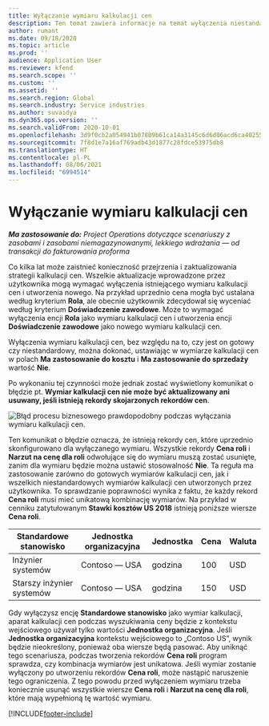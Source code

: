 ```yaml
---
title: Wyłączanie wymiaru kalkulacji cen
description: Ten temat zawiera informacje na temat wyłączenia niestandardowych wymiarów kalkulacji cen.
author: rumant
ms.date: 09/18/2020
ms.topic: article
ms.prod: ''
audience: Application User
ms.reviewer: kfend
ms.search.scope: ''
ms.custom: ''
ms.assetid: ''
ms.search.region: Global
ms.search.industry: Service industries
ms.author: suvaidya
ms.dyn365.ops.version: ''
ms.search.validFrom: 2020-10-01
ms.openlocfilehash: 3d9f0cb2a054941b07809b61ca14a3145c6d6d06acd6ca40255d5ec9de92be22
ms.sourcegitcommit: 7f8d1e7a16af769adb43d1877c28fdce53975db8
ms.translationtype: HT
ms.contentlocale: pl-PL
ms.lasthandoff: 08/06/2021
ms.locfileid: "6994514"
---
```

# <a name="turning-off-a-pricing-dimension"></a>Wyłączanie wymiaru kalkulacji cen

_**Ma zastosowanie do:** Project Operations dotyczące scenariuszy z zasobami i zasobami niemagazynowanymi, lekkiego wdrażania — od transakcji do fakturowania proforma_

Co kilka lat może zaistnieć konieczność przejrzenia i zaktualizowania strategii kalkulacji cen. Wszelkie aktualizacje wprowadzone przez użytkownika mogą wymagać wyłączenia istniejącego wymiaru kalkulacji cen i utworzenia nowego. Na przykład uprzednio cena mogła być ustalana według kryterium **Rola**, ale obecnie użytkownik zdecydował się wyceniać według kryterium **Doświadczenie zawodowe**. Może to wymagać wyłączenia encji **Rola** jako wymiaru kalkulacji cen i utworzenia encji **Doświadczenie zawodowe** jako nowego wymiaru kalkulacji cen. 

Wyłączenia wymiaru kalkulacji cen, bez względu na to, czy jest on gotowy czy niestandardowy, można dokonać, ustawiając w wymiarze kalkulacji cen w polach **Ma zastosowanie do kosztu** i **Ma zastosowanie do sprzedaży** wartość **Nie**.

Po wykonaniu tej czynności może jednak zostać wyświetlony komunikat o błędzie pt. **Wymiar kalkulacji cen nie może być aktualizowany ani usuwany, jeśli istnieją rekordy skojarzonych rekordów cen**.

![Błąd procesu biznesowego prawdopodobny podczas wyłączania wymiaru kalkulacji cen.](media/Business-Process-Error.png)

Ten komunikat o błędzie oznacza, że istnieją rekordy cen, które uprzednio skonfigurowano dla wyłączanego wymiaru. Wszystkie rekordy **Cena roli** i **Narzut na cenę dla roli** odwołujące się do wymiaru muszą zostać usunięte, zanim dla wymiaru będzie można ustawić stosowalność **Nie**. Ta reguła ma zastosowanie zarówno do gotowych wymiarów kalkulacji cen, jak i wszelkich niestandardowych wymiarów kalkulacji cen utworzonych przez użytkownika. To sprawdzanie poprawności wynika z faktu, że każdy rekord **Cena roli** musi mieć unikatową kombinację wymiarów. Na przykład w cenniku zatytułowanym **Stawki kosztów US 2018** istnieją poniższe wiersze **Cena roli**. 

| Standardowe stanowisko         | Jednostka organizacyjna    |Jednostka   |Cena  |Waluta  |
| -----------------------|-------------|-------|-------|----------|
| Inżynier systemów|Contoso — USA|godzina| 100|USD|
| Starszy inżynier systemów|Contoso — USA|godzina| 150| USD|


Gdy wyłączysz encję **Standardowe stanowisko** jako wymiar kalkulacji, aparat kalkulacji cen podczas wyszukiwania ceny będzie z kontekstu wejściowego używał tylko wartości **Jednostka organizacyjna**. Jeśli **Jednostka organizacyjna** kontekstu wejściowego to „Contoso US”, wynik będzie nieokreślony, ponieważ oba wiersze będą pasować. Aby uniknąć tego scenariusza, podczas tworzenia rekordów **Cena roli** program sprawdza, czy kombinacja wymiarów jest unikatowa. Jeśli wymiar zostanie wyłączony po utworzeniu rekordów **Cena roli**, może nastąpić naruszenie tego ograniczenia. Z tego powodu przed wyłączeniem wymiaru trzeba koniecznie usunąć wszystkie wiersze **Cena roli** i **Narzut na cenę dla roli**, które mają wypełnioną tę wartość wymiaru.


[!INCLUDE[footer-include](../includes/footer-banner.md)]